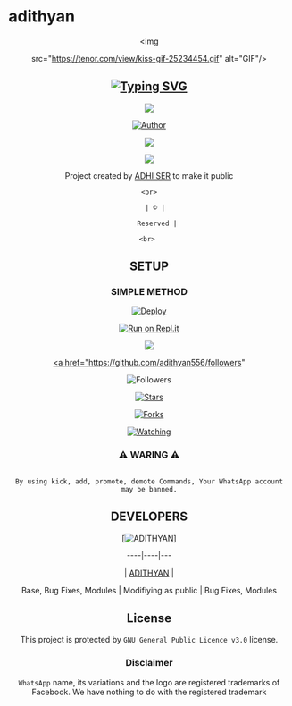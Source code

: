 # adithyan
<div align="center">

  <p align="center">

   <img 

src="https://tenor.com/view/kiss-gif-25234454.gif" alt="GIF"/>

</p>

## [![Typing SVG](https://readme-typing-svg.herokuapp.com?font=Rockstar-ExtraBold&color=F33A6A&lines=WELCOME+TO+ADITHYAN+V1+REPO;CREATED+BY+REAK+SIR;THIS+IS+A+USERBOT+PRIVATE+AND+PUBLIC+BOT;WITH+MORE+FEATHERS)](https://git.io/typing-svg)

 </a>

</p>

<div align="center">

  <p align="center">

<img src=  https://www.linkpicture.com/q/20220907_092936.jpg >

</p>

  <p align="center">

<a href="https:"><img title="Author" src="https://img.shields.io/badge/Author--REAK-ADITHYAN?color=blue&style=for-the-badge&logo=whatsapp"></a>

</p>

</div>

<p align="center">

  <a href="https://instagram.com/_adithyan_55"><img src="https://img.shields.io/badge/Instagram-E4405F?style=for-the-badge&logo=instagram&logoColor=white"/> 

  <a href="https://wa.me/99778081636"><img src="https://img.shields.io/badge/WhatsApp-25D366?style=for-the-badge&logo=whatsapp&logoColor=white" />

</p>

</a>

<p align="center">

Project created by <a href="https://github.com/adithyan556">ADHI SER</a> to make it public

    <br>

       | © |

        Reserved |

    <br> 

</p>

## SETUP

<div align="center"> 

  ### SIMPLE METHOD

  

[![Deploy](https://www.herokucdn.com/deploy/button.svg)](https://heroku.com/deploy?template=https://github.com/KALIPPAN-SER02/APARNAMWOL-V2.git)

[![Run on Repl.it](https://repl.it/badge/github/quiec/whatsAlfa)](https://replit.com/@KalippanSer/KALIPPANSER-OR?v=1)

  

  <p align="center">

  <a href="https://github.com/KALIPPAN-SER02/APARNA-MWOL_V2/followers">

    

<a href="https://github.com/KALIPPAN-SER02/">

<img src="https://img.shields.io/github/repo-size/cyberchekuthan/Kaztroserv1_v2?color=green&label=Repo%20total%20size&style=plastic">

<p align="center">

<a href="https://github.com/adithyan556/followers"

<img title="Followers" src="https://img.shields.io/github/followers/Aj-fx?color=blue&style=flat-square"></a>

<a href="https://github.com/KALIPPAN-SER02/APARNA-MWOL_V2/stargazers/"><img title="Stars" src="https://img.shields.io/github/stars/KALIPPAN-SER02/APARNA-MWOL_V2?color=blue&style=flat-square"></a>

<a href="https://github.com/KALIPPAN-SER02/APARNA-MWOL_V2"><img title="Forks" src="https://img.shields.io/github/forks/KALIPPAN-SER02/APARNA-MWOL_V2?color=blue&style=flat-square"></a>

<a href="https://github.com/KALIPPAN-SER02/APARNA-MWOL_V2/watchers"><img title="Watching" src="https://img.shields.io/github/watchers/KALIPPAN-SER02/APARNA-MWOL_V2?label=Watchers&color=blue&style=flat-square"></a>

</p>

<div align="center">

    

### ⚠ WARING ⚠

```

By using kick, add, promote, demote Commands, Your WhatsApp account may be banned.

```

## DEVELOPERS

  <div align="center">

    

  [![ADITHYAN](https://github.com/adithyan556.png?size=100)]

----|----|---

 | [ADITHYAN](https://github.com/adithyan556) | 

Base, Bug Fixes, Modules | Modifiying  as   public | Bug Fixes, Modules

  </div>

    

## License

This project is protected by `GNU General Public Licence v3.0` license.

### Disclaimer

`WhatsApp` name, its variations and the logo are registered trademarks of Facebook. We have nothing to do with the registered trademark


